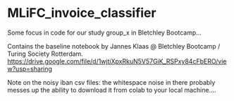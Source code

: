 # MLiFC_invoice_classifier
Some focus in code for our study group_x in Bletchley Bootcamp...

Contains the baseline notebook by Jannes Klaas @ Bletchley Bootcamp / Turing Society Rotterdam.
https://drive.google.com/file/d/1wjtiXpxRkuN5V57GiK_RSPxy84cFbERO/view?usp=sharing

Note on the noisy iban csv files: the whitespace noise in there probably messes up the ability to download it from colab to your local machine....
